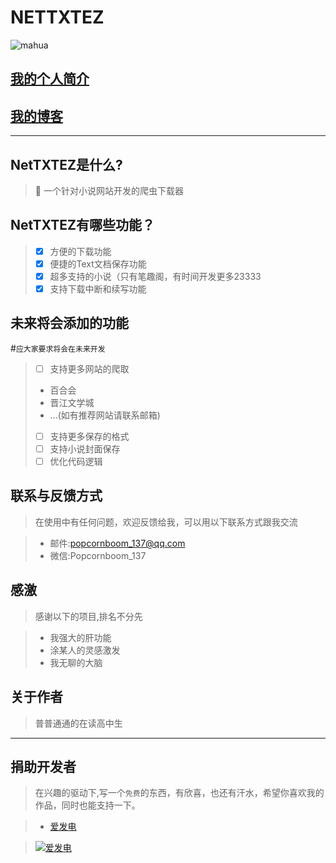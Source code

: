 # NETTXTEZ

![mahua](https://popcornboom.github.io/images/1.jpg)

[我的个人简介](https://popcornboom.github.io/selfpage/)
---
[我的博客](https://popcornboom.github.io/)
---
___
 ## NetTXTEZ是什么?
> :cake: 一个针对小说网站开发的爬虫下载器

## NetTXTEZ有哪些功能？

> - [x] 方便的下载功能
> - [x] 便捷的Text文档保存功能
> - [x] 超多支持的小说（只有笔趣阁，有时间开发更多23333
> - [x] 支持下载中断和续写功能

## 未来将会添加的功能

#`应大家要求将会在未来开发`

> - [ ] 支持更多网站的爬取
>  * 百合会
>  * 晋江文学城
>  * ...(如有推荐网站请联系邮箱)
> - [ ] 支持更多保存的格式
> - [ ] 支持小说封面保存
> - [ ] 优化代码逻辑

## 联系与反馈方式
> 在使用中有任何问题，欢迎反馈给我，可以用以下联系方式跟我交流

> * 邮件:popcornboom_137@qq.com
> * 微信:Popcornboom_137

## 感激
> 感谢以下的项目,排名不分先

> * 我强大的肝功能
> * 涂某人的灵感激发
> * 我无聊的大脑

## 关于作者
> 普普通通的在读高中生

---
## 捐助开发者
> 在兴趣的驱动下,写一个`免费`的东西，有欣喜，也还有汗水，希望你喜欢我的作品，同时也能支持一下。


> - <a href="https://afdian.net/@PopcornBoom" target="_blank">爱发电</a>

> [![爱发电](https://z3.ax1x.com/2021/04/04/cuwiDK.jpg)](https://imgtu.com/i/cuwiDK)




